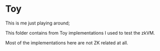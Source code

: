 # Toy

This is me just playing around; 

This folder contains from Toy implementations I used to test the zkVM.

Most of the implementations here are not ZK related at all.